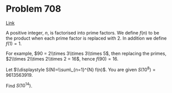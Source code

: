 # Problem 708

[Link](https://projecteuler.net/problem=708)

A positive integer, $n$, is factorised into prime factors. We define $f(n)$ to be the product when each prime factor is replaced with $2$. In addition we define $f(1)=1$.

For example, $90 = 2\\times 3\\times 3\\times 5$, then replacing the primes, $2\\times 2\\times 2\\times 2 = 16$, hence $f(90) = 16$.

Let $\\displaystyle S(N)=\\sum\_{n=1}^{N} f(n)$. You are given $S(10^8)=9613563919$.

Find $S(10^{14})$.
